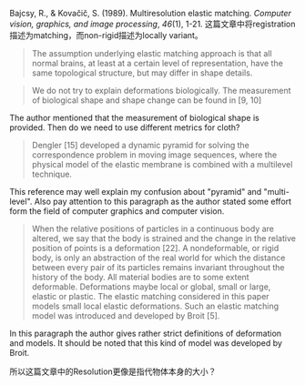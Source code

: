 
Bajcsy, R., & Kovačič, S. (1989). Multiresolution elastic matching. _Computer vision, graphics, and image processing_, _46_(1), 1-21.
这篇文章中将registration描述为matching，而non-rigid描述为locally variant。
> The assumption underlying elastic matching approach is that all normal brains, at least at a certain level of representation, have the same topological structure, but may differ in shape details.

> We do not try to explain deformations biologically. The measurement of biological shape and shape change can be found in [9, 10]

The author mentioned that the measurement of biological shape is provided. Then do we need to use different metrics for cloth?

> Dengler [15] developed a dynamic pyramid for solving the correspondence problem in moving image sequences, where the physical model of the elastic membrane is combined with a multilevel technique.

This reference may well explain my confusion about "pyramid" and "multi-level". Also pay attention to this paragraph as the author stated some effort form the field of computer graphics and computer vision.

> When the relative positions of particles in a continuous body are altered, we say that the body is strained and the change in the relative position of points is a deformation [22]. A nondeformable, or rigid body, is only an abstraction of the real world for which the distance between every pair of its particles remains invariant throughout the history of the body. All material bodies are to some extent deformable. Deformations maybe local or global, small or large, elastic or plastic. The elastic matching considered in this paper models small local elastic deformations. Such an elastic matching model was introduced and developed by Broit [5].

In this paragraph the author gives rather strict definitions of deformation and models. It should be noted that this kind of model was developed by Broit.

所以这篇文章中的Resolution更像是指代物体本身的大小？